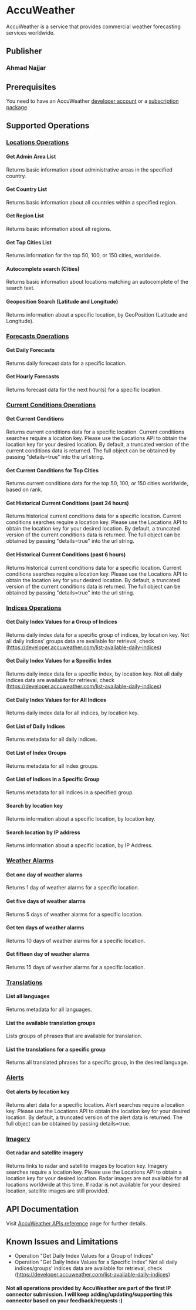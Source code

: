 # AccuWeather
AccuWeather is a service that provides commercial weather forecasting services worldwide.

## Publisher
### Ahmad Najjar

## Prerequisites
You need to have an AccuWeather [developer account](https://developer.accuweather.com/) or a [subscription package](https://developer.accuweather.com/packages).

## Supported Operations
### [Locations Operations](https://developer.accuweather.com/accuweather-locations-api/apis)
#### Get Admin Area List
Returns basic information about administrative areas in the specified country.

#### Get Country List
Returns basic information about all countries within a specified region.

#### Get Region List
Returns basic information about all regions.

#### Get Top Cities List
Returns information for the top 50, 100, or 150 cities, worldwide.

#### Autocomplete search (Cities)
Returns basic information about locations matching an autocomplete of the search text.

#### Geoposition Search (Latitude and Longitude)
Returns information about a specific location, by GeoPosition (Latitude and Longitude).

### [Forecasts Operations](https://developer.accuweather.com/accuweather-forecast-api/apis)
#### Get Daily Forecasts
Returns daily forecast data for a specific location.

#### Get Hourly Forecasts
Returns forecast data for the next hour(s) for a specific location.

### [Current Conditions Operations](https://developer.accuweather.com/accuweather-current-conditions-api/apis)
#### Get Current Conditions
Returns current conditions data for a specific location. Current conditions searches require a location key. Please use the Locations API to obtain the location key for your desired location. By default, a truncated version of the current conditions data is returned. The full object can be obtained by passing "details=true" into the url string.

#### Get Current Conditions for Top Cities
Returns current conditions data for the top 50, 100, or 150 cities worldwide, based on rank.

#### Get Historical Current Conditions (past 24 hours)
Returns historical current conditions data for a specific location. Current conditions searches require a location key. Please use the Locations API to obtain the location key for your desired location. By default, a truncated version of the current conditions data is returned. The full object can be obtained by passing "details=true" into the url string.

#### Get Historical Current Conditions (past 6 hours)
Returns historical current conditions data for a specific location. Current conditions searches require a location key. Please use the Locations API to obtain the location key for your desired location. By default, a truncated version of the current conditions data is returned. The full object can be obtained by passing "details=true" into the url string.

### [Indices Operations](https://developer.accuweather.com/accuweather-indices-api/apis)
#### Get Daily Index Values for a Group of Indices
Returns daily index data for a specific group of indices, by location key. Not all daily indices' groups data are available for retrieval, check (https://developer.accuweather.com/list-available-daily-indices)

#### Get Daily Index Values for a Specific Index
Returns daily index data for a specific index, by location key. Not all daily indices data are available for retrieval, check (https://developer.accuweather.com/list-available-daily-indices)

#### Get Daily Index Values for for All Indices
Returns daily index data for all indices, by location key.

#### Get List of Daily Indices
Returns metadata for all daily indices.

#### Get List of Index Groups
Returns metadata for all index groups.

#### Get List of Indices in a Specific Group
Returns metadata for all indices in a specified group.

#### Search by location key
Returns information about a specific location, by location key.

#### Search location by IP address
Returns information about a specific location, by IP Address.

### [Weather Alarms](https://developer.accuweather.com/accuweather-weather-alarms-api/apis)
#### Get one day of weather alarms
Returns 1 day of weather alarms for a specific location.
#### Get five days of weather alarms
Returns 5 days of weather alarms for a specific location.
#### Get ten days of weather alarms
Returns 10 days of weather alarms for a specific location.
#### Get fifteen day of weather alarms
Returns 15 days of weather alarms for a specific location.

### [Translations](https://developer.accuweather.com/accuweather-translations-api/apis)
#### List all languages
Returns metadata for all languages.
#### List the available translation groups
Lists groups of phrases that are available for translation.
#### List the translations for a specific group
Returns all translated phrases for a specific group, in the desired language.

### [Alerts](https://developer.accuweather.com/accuweather-alerts-api/apis)
#### Get alerts by location key
Returns alert data for a specific location. Alert searches require a location key. Please use the Locations API to obtain the location key for your desired location. By default, a truncated version of the alert data is returned. The full object can be obtained by passing details=true.

### [Imagery](https://developer.accuweather.com/accuweather-imagery-api/apis)
#### Get radar and satellite imagery
Returns links to radar and satellite images by location key. Imagery searches require a location key. Please use the Locations API to obtain a location key for your desired location. Radar images are not available for all locations worldwide at this time. If radar is not available for your desired location, satellite images are still provided.

## API Documentation
Visit [AccuWeather APIs reference](https://developer.accuweather.com/apis) page for further details.

## Known Issues and Limitations
* Operation "Get Daily Index Values for a Group of Indices"
* Operation "Get Daily Index Values for a Specific Index"
Not all daily indices/groups' indices data are available for retrieval, check (https://developer.accuweather.com/list-available-daily-indices)

#### Not all operations provided by AccuWeather are part of the first IP connector submission. I will keep adding/updating/supporting this connector based on your feedback/requests :)
